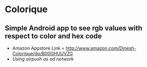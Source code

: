 Colorique
======================
Simple Android app to see rgb values with respect to color and hex code
-----------------------------------
- Amazon Appstore Link = http://www.amazon.com/Dinesh-Colorique/dp/B00GHUUVZG
- *Using airpush as ad network*
